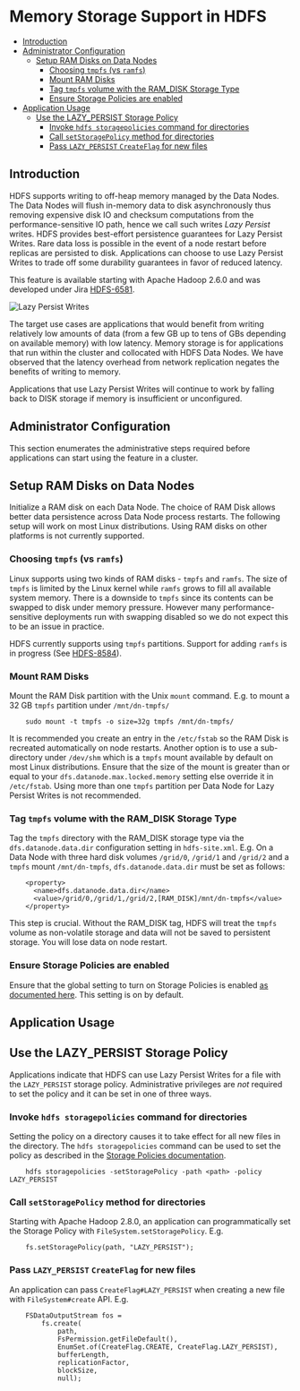 ﻿<!---
  Licensed under the Apache License, Version 2.0 (the "License");
  you may not use this file except in compliance with the License.
  You may obtain a copy of the License at

   http://www.apache.org/licenses/LICENSE-2.0

  Unless required by applicable law or agreed to in writing, software
  distributed under the License is distributed on an "AS IS" BASIS,
  WITHOUT WARRANTIES OR CONDITIONS OF ANY KIND, either express or implied.
  See the License for the specific language governing permissions and
  limitations under the License. See accompanying LICENSE file.
-->

Memory Storage Support in HDFS
==============================

* [Introduction](#Introduction)
* [Administrator Configuration](#Administrator_Configuration)
    * [Setup RAM Disks on Data Nodes](#Setup_RAM_Disks_on_Data_Nodes)
        * [Choosing `tmpfs` \(vs `ramfs`\)](#Choosing_`tmpfs`_\(vs_`ramfs`\))
        * [Mount RAM Disks](#Mount_RAM_Disks)
        * [Tag `tmpfs` volume with the RAM\_DISK Storage Type](#Tag_`tmpfs`_volume_with_the_RAM\_DISK_Storage_Type)
        * [Ensure Storage Policies are enabled](#Ensure_Storage_Policies_are_enabled)
* [Application Usage](#Application_Usage)
    * [Use the LAZY\_PERSIST Storage Policy](#Use_the_LAZY\_PERSIST_Storage_Policy)
        * [Invoke `hdfs storagepolicies` command for directories](#Invoke_hdfs_storagepolicies_command_for_directories)
        * [Call `setStoragePolicy` method for directories](#Call_`setStoragePolicy`_method_for_directories)
        * [Pass `LAZY_PERSIST` `CreateFlag` for new files](#Pass_`LAZY_PERSIST`_`CreateFlag`_for_new_files)

Introduction
------------

HDFS supports writing to off-heap memory managed by the Data Nodes. The Data Nodes will flush in-memory data to disk asynchronously thus removing expensive disk IO and checksum computations from the performance-sensitive IO path, hence we call such writes *Lazy Persist* writes. HDFS provides best-effort persistence guarantees for Lazy Persist Writes. Rare data loss is possible in the event of a node restart before replicas are persisted to disk. Applications can choose to use Lazy Persist Writes to trade off some durability guarantees in favor of reduced latency.

This feature is available starting with Apache Hadoop 2.6.0 and was developed under Jira [HDFS-6581](https://issues.apache.org/jira/browse/HDFS-6581).

![Lazy Persist Writes](images/LazyPersistWrites.png)

The target use cases are applications that would benefit from writing relatively low amounts of data (from a few GB up to tens of GBs depending on available memory) with low latency. Memory storage is for applications that run within the cluster and collocated with HDFS Data Nodes. We have observed that the latency overhead from network replication negates the benefits of writing to memory.

Applications that use Lazy Persist Writes will continue to work by falling back to DISK storage if memory is insufficient or unconfigured.

Administrator Configuration
---------------------------

This section enumerates the administrative steps required before applications can start using the feature in a cluster.

## Setup RAM Disks on Data Nodes

Initialize a RAM disk on each Data Node. The choice of RAM Disk allows better data persistence across Data Node process restarts. The following setup will work on most Linux distributions. Using RAM disks on other platforms is not currently supported.

### Choosing `tmpfs` \(vs `ramfs`\)

Linux supports using two kinds of RAM disks - `tmpfs` and `ramfs`. The size of `tmpfs` is limited by the Linux kernel while `ramfs` grows to fill all available system memory. There is a downside to `tmpfs` since its contents can be swapped to disk under memory pressure. However many performance-sensitive deployments run with swapping disabled so we do not expect this to be an issue in practice.

HDFS currently supports using `tmpfs` partitions. Support for adding `ramfs` is in progress (See [HDFS-8584](https://issues.apache.org/jira/browse/HDFS-8584)).

### Mount RAM Disks

Mount the RAM Disk partition with the Unix `mount` command. E.g. to mount a 32 GB `tmpfs` partition under `/mnt/dn-tmpfs/`

        sudo mount -t tmpfs -o size=32g tmpfs /mnt/dn-tmpfs/

It is recommended you create an entry in the `/etc/fstab` so the RAM Disk is recreated automatically on node restarts. Another option is to use a sub-directory under `/dev/shm` which is a `tmpfs` mount available by default on most Linux distributions. Ensure that the size of the mount is greater than or equal to your `dfs.datanode.max.locked.memory` setting else override it in `/etc/fstab`. Using more than one `tmpfs` partition per Data Node for Lazy Persist Writes is not recommended.

### Tag `tmpfs` volume with the RAM\_DISK Storage Type

Tag the `tmpfs` directory with the RAM_DISK storage type via the `dfs.datanode.data.dir` configuration setting in `hdfs-site.xml`. E.g. On a Data Node with three hard disk volumes `/grid/0`, `/grid/1` and `/grid/2` and a `tmpfs` mount `/mnt/dn-tmpfs`, `dfs.datanode.data.dir` must be set as follows:

        <property>
          <name>dfs.datanode.data.dir</name>
          <value>/grid/0,/grid/1,/grid/2,[RAM_DISK]/mnt/dn-tmpfs</value>
        </property>

This step is crucial. Without the RAM_DISK tag, HDFS will treat the `tmpfs` volume as non-volatile storage and data will not be saved to persistent storage. You will lose data on node restart.

### Ensure Storage Policies are enabled

Ensure that the global setting to turn on Storage Policies is enabled [as documented here](ArchivalStorage.html#Configuration). This setting is on by default.


Application Usage
-----------------

## Use the LAZY\_PERSIST Storage Policy

Applications indicate that HDFS can use Lazy Persist Writes for a file with the `LAZY_PERSIST` storage policy. Administrative privileges are *not* required to set the policy and it can be set in one of three ways.

### Invoke `hdfs storagepolicies` command for directories

Setting the policy on a directory causes it to take effect for all new files in the directory. The `hdfs storagepolicies` command can be used to set the policy as described in the [Storage Policies documentation](ArchivalStorage.html#Storage_Policy_Commands).

        hdfs storagepolicies -setStoragePolicy -path <path> -policy LAZY_PERSIST

### Call `setStoragePolicy` method for directories

Starting with Apache Hadoop 2.8.0, an application can programmatically set the Storage Policy with `FileSystem.setStoragePolicy`. E.g.

        fs.setStoragePolicy(path, "LAZY_PERSIST");

### Pass `LAZY_PERSIST` `CreateFlag` for new files

An application can pass `CreateFlag#LAZY_PERSIST` when creating a new file with `FileSystem#create` API. E.g.

        FSDataOutputStream fos =
            fs.create(
                path,
                FsPermission.getFileDefault(),
                EnumSet.of(CreateFlag.CREATE, CreateFlag.LAZY_PERSIST),
                bufferLength,
                replicationFactor,
                blockSize,
                null);
